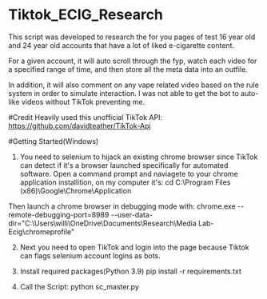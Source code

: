 # Tiktok_ECIG_Research
This script was developed to research the for you pages of test 16 year old and 24 year old accounts that have a lot of liked e-cigarette content.

For a given account, it will auto scroll through the fyp, watch each video for a specified range of time, and then store all the meta data into an outfile.

In addition, it will also comment on any vape related video based on the rule system in order to simulate interaction. I was not able to get the bot to auto-like videos
without TikTok preventing me.

#Credit
Heavily used this unofficial TikTok API:
https://github.com/davidteather/TikTok-Api

#Getting Started(Windows)
1. You need to selenium to hijack an existing chrome browser since TikTok can detect if it's a browser launched specifically for automated software.
Open a command prompt and naviagete to your chrome application installition, on my computer it's:
cd C:\Program Files (x86)\Google\Chrome\Application

Then launch a chrome browser in debugging mode with:
chrome.exe --remote-debugging-port=8989 --user-data-dir="C:\Users\willi\OneDrive\Documents\Research\Media Lab-Ecig\chromeprofile"

2. Next you need to open TikTok and login into the page because Tiktok can flags selenium account logins as bots.

3. Install required packages(Python 3.9)
pip install -r requirements.txt

4. Call the Script:
python sc_master.py
